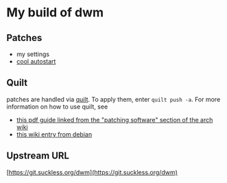 # My build of dwm
## Patches
 - my settings
 - [cool autostart](https://dwm.suckless.org/patches/cool_autostart/)
## Quilt
patches are handled via [quilt](http://savannah.nongnu.org/projects/quilt). To apply them, enter `quilt push -a`.
For more information on how to use quilt, see
 - [this pdf guide linked from the "patching software" section of the arch wiki](http://www.shakthimaan.com/downloads/glv/quilt-tutorial/quilt-doc.pdf)
 - [this wiki entry from debian](https://wiki.debian.org/UsingQuilt)
## Upstream URL
[https://git.suckless.org/dwm](https://git.suckless.org/dwm)
